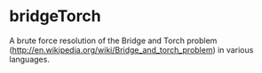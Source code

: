 # bridgeTorch
A brute force resolution of the Bridge and Torch problem (http://en.wikipedia.org/wiki/Bridge_and_torch_problem) in various languages.
